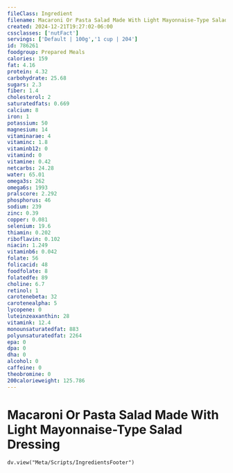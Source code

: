 ```yaml
---
fileClass: Ingredient
filename: Macaroni Or Pasta Salad Made With Light Mayonnaise-Type Salad Dressing
created: 2024-12-21T19:27:02-06:00
cssclasses: ['nutFact']
servings: ['Default | 100g','1 cup | 204']
id: 786261
foodgroup: Prepared Meals
calories: 159
fat: 4.16
protein: 4.32
carbohydrate: 25.68
sugars: 2.3
fiber: 1.4
cholesterol: 2
saturatedfats: 0.669
calcium: 8
iron: 1
potassium: 50
magnesium: 14
vitaminarae: 4
vitaminc: 1.8
vitaminb12: 0
vitamind: 0
vitamine: 0.42
netcarbs: 24.28
water: 65.01
omega3s: 262
omega6s: 1993
pralscore: 2.292
phosphorus: 46
sodium: 239
zinc: 0.39
copper: 0.081
selenium: 19.6
thiamin: 0.202
riboflavin: 0.102
niacin: 1.249
vitaminb6: 0.042
folate: 56
folicacid: 48
foodfolate: 8
folatedfe: 89
choline: 6.7
retinol: 1
carotenebeta: 32
carotenealpha: 5
lycopene: 0
luteinzeaxanthin: 28
vitamink: 12.4
monounsaturatedfat: 883
polyunsaturatedfat: 2264
epa: 0
dpa: 0
dha: 0
alcohol: 0
caffeine: 0
theobromine: 0
200calorieweight: 125.786
---
```


# Macaroni Or Pasta Salad Made With Light Mayonnaise-Type Salad Dressing

```dataviewjs
dv.view("Meta/Scripts/IngredientsFooter")
```